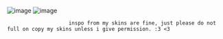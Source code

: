 
![image](https://github.com/macdoon/macdoon/assets/167823718/5fc02f30-84bc-4562-a72c-b69bdc14ab2b)
![image](https://github.com/macdoon/macdoon/assets/167823718/8f7934df-274e-4f30-b49e-88aa33071395)


                        inspo from my skins are fine, just please do not full on copy my skins unless i give permission. :3 <3 

